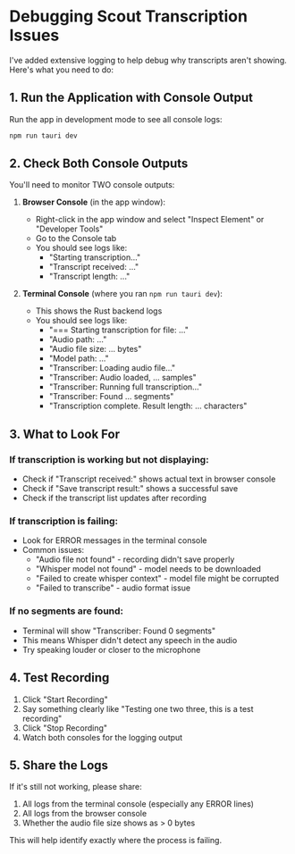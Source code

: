# Debugging Scout Transcription Issues

I've added extensive logging to help debug why transcripts aren't showing. Here's what you need to do:

## 1. Run the Application with Console Output

Run the app in development mode to see all console logs:

```bash
npm run tauri dev
```

## 2. Check Both Console Outputs

You'll need to monitor TWO console outputs:

1. **Browser Console** (in the app window):
   - Right-click in the app window and select "Inspect Element" or "Developer Tools"
   - Go to the Console tab
   - You should see logs like:
     - "Starting transcription..."
     - "Transcript received: ..."
     - "Transcript length: ..."

2. **Terminal Console** (where you ran `npm run tauri dev`):
   - This shows the Rust backend logs
   - You should see logs like:
     - "=== Starting transcription for file: ..."
     - "Audio path: ..."
     - "Audio file size: ... bytes"
     - "Model path: ..."
     - "Transcriber: Loading audio file..."
     - "Transcriber: Audio loaded, ... samples"
     - "Transcriber: Running full transcription..."
     - "Transcriber: Found ... segments"
     - "Transcription complete. Result length: ... characters"

## 3. What to Look For

### If transcription is working but not displaying:
- Check if "Transcript received:" shows actual text in browser console
- Check if "Save transcript result:" shows a successful save
- Check if the transcript list updates after recording

### If transcription is failing:
- Look for ERROR messages in the terminal console
- Common issues:
  - "Audio file not found" - recording didn't save properly
  - "Whisper model not found" - model needs to be downloaded
  - "Failed to create whisper context" - model file might be corrupted
  - "Failed to transcribe" - audio format issue

### If no segments are found:
- Terminal will show "Transcriber: Found 0 segments"
- This means Whisper didn't detect any speech in the audio
- Try speaking louder or closer to the microphone

## 4. Test Recording

1. Click "Start Recording"
2. Say something clearly like "Testing one two three, this is a test recording"
3. Click "Stop Recording"
4. Watch both consoles for the logging output

## 5. Share the Logs

If it's still not working, please share:
1. All logs from the terminal console (especially any ERROR lines)
2. All logs from the browser console
3. Whether the audio file size shows as > 0 bytes

This will help identify exactly where the process is failing.
